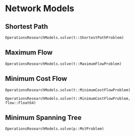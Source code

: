 # Network Models

## Shortest Path

```@docs
OperationsResearchModels.solve(t::ShortestPathProblem)
```

## Maximum Flow

```@docs
OperationsResearchModels.solve(t::MaximumFlowProblem)
```

## Minimum Cost Flow 

```@docs
OperationsResearchModels.solve(t::MinimumCostFlowProblem)
```


```@docs
OperationsResearchModels.solve(t::MinimumCostFlowProblem, flow::Float64)
```

## Minimum Spanning Tree

```@docs
OperationsResearchModels.solve(p::MstProblem)
```
